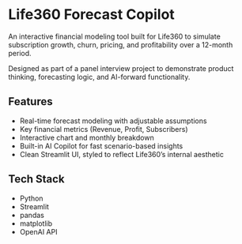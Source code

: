 
# Life360 Forecast Copilot

An interactive financial modeling tool built for Life360 to simulate subscription growth, churn, pricing, and profitability over a 12-month period.

Designed as part of a panel interview project to demonstrate product thinking, forecasting logic, and AI-forward functionality.

## Features

- Real-time forecast modeling with adjustable assumptions
- Key financial metrics (Revenue, Profit, Subscribers)
- Interactive chart and monthly breakdown
- Built-in AI Copilot for fast scenario-based insights
- Clean Streamlit UI, styled to reflect Life360’s internal aesthetic

## Tech Stack

- Python
- Streamlit
- pandas
- matplotlib
- OpenAI API

